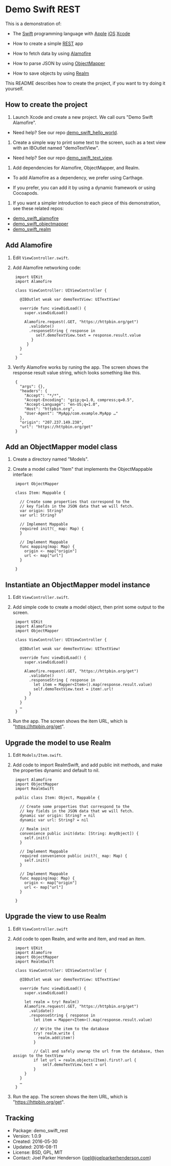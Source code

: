 # Demo Swift REST

This is a demonstration of:

 * The [Swift](http://swift.org) programming language with
    [Apple](http://apple.com)
    [iOS](http://www.apple.com/ios/)
    [Xcode](https://developer.apple.com/xcode/)

  * How to create a simple [REST](https://en.wikipedia.org/wiki/REST) app

  * How to fetch data by using [Alamofire](https://github.com/Alamofire/Alamofire)

  * How to parse JSON by using [ObjectMapper](https://github.com/Hearst-DD/ObjectMapper)

  * How to save objects by using [Realm](https://github.com/realm/realm-cocoa)

This README describes how to create the project, if you want to try doing it yourself.

## How to create the project

1. Launch Xcode and create a new project. We call ours "Demo Swift Alamofire".

  * Need help? See our repo [demo_swift_hello_world](https://github.com/joelparkerhenderson/demo_swift_hello_world).

1. Create a simple way to print some text to the screen, such as a text view with an IBOutlet named "demoTextView".

  * Need help? See our repo [demo_swift_text_view](https://github.com/joelparkerhenderson/demo_swift_text_view).

1. Add dependencies for Alamofire, ObjectMapper, and Realm.

  * To add Alamofire as a dependency, we prefer using Carthage.

  * If you prefer, you can add it by using a dynamic framework or using Cocoapods.

1. If you want a simpler introduction to each piece of this demonstration, see these related repos:

  * [demo_swift_alamofire](https://github.com/joelparkerhenderson/demo_swift_alamofire)
  * [demo_swift_objectmapper](https://github.com/joelparkerhenderson/demo_swift_objectmapper)
  * [demo_swift_realm](https://github.com/joelparkerhenderson/demo_swift_realm)

## Add Alamofire

1. Edit `ViewController.swift`.

1. Add Alamofire networking code:

        import UIKit
        import Alamofire

        class ViewController: UIViewController {

          @IBOutlet weak var demoTextView: UITextView!

          override func viewDidLoad() {
            super.viewDidLoad()
            
			Alamofire.request(.GET, "https://httpbin.org/get")
              .validate()
              .responseString { response in
                 self.demoTextView.text = response.result.value
               }
             }
          }
		  …
		}

1. Verify Alamofire works by runing the app. The screen shows the response result value string, which looks something like this.

        {
          "args": {},
          "headers": {
            "Accept": "*/*",
            "Accept-Encoding": "gzip;q=1.0, compress;q=0.5",
            "Accept-Language": "en-US;q=1.0",
            "Host": "httpbin.org",
            "User-Agent": "MyApp/com.example.MyApp …"
          },
          "origin": "207.237.149.238",
          "url": "https://httpbin.org/get"
        }

## Add an ObjectMapper model class

1. Create a directory named "Models".

1. Create a model called "Item" that implements the ObjectMappable interface:

        import ObjectMapper

        class Item: Mappable {

          // Create some properties that correspond to the
          // key fields in the JSON data that we will fetch.
          var origin: String?
          var url: String?

          // Implement Mappable
          required init?(_ map: Map) {
          }

          // Implement Mappable
          func mapping(map: Map) {
            origin <- map["origin"]
            url <- map["url"]
          }

        }

## Instantiate an ObjectMapper model instance

1. Edit `ViewController.swift`.

1. Add simple code to create a model object, then print some output to the screen.

        import UIKit
        import Alamofire
        import ObjectMapper

        class ViewController: UIViewController {

          @IBOutlet weak var demoTextView: UITextView!

          override func viewDidLoad() {
            super.viewDidLoad()
            
			Alamofire.request(.GET, "https://httpbin.org/get")
              .validate()
              .responseString { response in
                let item = Mapper<Item>().map(response.result.value)
                self.demoTextView.text = item!.url!
              }
            }
          }
		  …
		}

1. Run the app. The screen shows the item URL, which is "https://httpbin.org/get".

## Upgrade the model to use Realm

1. Edit `Models/Item.swift`.

1. Add code to import RealmSwift, and add public init methods, and make the properties dynamic and default to nil.

        import Alamofire
        import ObjectMapper
        import RealmSwift

        public class Item: Object, Mappable {

          // Create some properties that correspond to the
          // key fields in the JSON data that we will fetch.
          dynamic var origin: String? = nil
          dynamic var url: String? = nil

          // Realm init
          convenience public init(data: [String: AnyObject]) {
            self.init()
          }

          // Implement Mappable
          required convenience public init?(_ map: Map) {
            self.init()
          }

          // Implement Mappable
          func mapping(map: Map) {
            origin <- map["origin"]
            url <- map["url"]
          }

        }

## Upgrade the view to use Realm

1. Edit `ViewController.swift`

1. Add code to open Realm, and write and item, and read an item.


		import UIKit
		import Alamofire
		import ObjectMapper
		import RealmSwift
		
		class ViewController: UIViewController {

          @IBOutlet weak var demoTextView: UITextView!

          override func viewDidLoad() {
            super.viewDidLoad()
            
			let realm = try! Realm()
            Alamofire.request(.GET, "https://httpbin.org/get")
              .validate()
              .responseString { response in
                let item = Mapper<Item>().map(response.result.value)
                
				// Write the item to the database
                try! realm.write {
                  realm.add(item!)
                }
				
				// Call and safely unwrap the url from the database, then assign to the textView
				if let url = realm.objects(Item).first?.url {
					self.demoTextView.text = url
				}
            }
          }
		  …
		}

1. Run the app. The screen shows the item URL, which is "https://httpbin.org/get".

## Tracking

* Package: demo_swift_rest
* Version: 1.0.9
* Created: 2016-05-30
* Updated: 2016-08-11
* License: BSD, GPL, MIT
* Contact: Joel Parker Henderson (joel@joelparkerhenderson.com)
